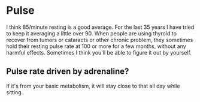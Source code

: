 # Pulse

I think 85/minute resting is a good average. For the last 35 years I have tried to keep it averaging a little over 90. When people are using thyroid to recover from tumors or cataracts or other chronic problem, they sometimes hold their resting pulse rate at 100 or more for a few months, without any harmful effects. Sometimes I think you'll be able to figure it out by yourself.

## Pulse rate driven by adrenaline?
If it's from your basic metabolism, it will stay close to that all day while sitting.
